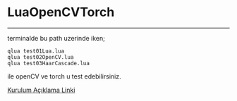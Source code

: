 # LuaOpenCVTorch

----------

terminalde bu path uzerinde iken;
    
    qlua test01Lua.lua
    qlua test02OpenCV.lua
    qlua test03HaarCascade.lua

ile openCV ve torch u test edebilirsiniz.

[Kurulum Açıklama Linki](http://akifmt.github.io/blog/2017-05-27-torchVeopenCVKurulum/ "Kurulum Açıklama Linki")

